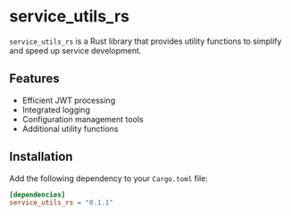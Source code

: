 # service_utils_rs

`service_utils_rs` is a Rust library that provides utility functions to simplify and speed up service development.

## Features

- Efficient JWT processing
- Integrated logging
- Configuration management tools
- Additional utility functions

## Installation

Add the following dependency to your `Cargo.toml` file:

```toml
[dependencies]
service_utils_rs = "0.1.1"

